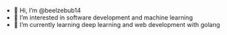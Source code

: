 - 👋 Hi, I’m @beelzebub14
- 👀 I’m interested in software development and machine learning 
- 🌱 I’m currently learning deep learning and web development with golang 


<!---
beelzebub14/beelzebub14 is a ✨ special ✨ repository because its `README.md` (this file) appears on your GitHub profile.
You can click the Preview link to take a look at your changes.
--->
